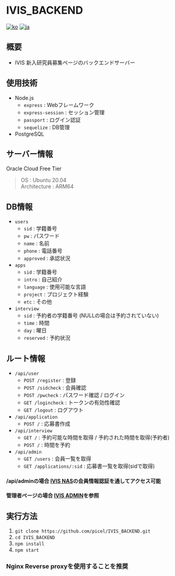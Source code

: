 # IVIS_BACKEND
[![ko](https://img.shields.io/badge/lang-ko-red.svg)](https://github.com/picel/IVIS_BACKEND/blob/master/README.md)
[![ja](https://img.shields.io/badge/lang-ja-blue.svg)](https://github.com/picel/IVIS_BACKEND/blob/master/README.jp.md)

## 概要
- IVIS 新入研究員募集ページのバックエンドサーバー

## 使用技術
- Node.js
    - `express` : Webフレームワーク
    - `express-session` : セッション管理
    - `passport` : ログイン認証
    - `sequelize` : DB管理
- PostgreSQL

## サーバー情報
Oracle Cloud Free Tier
> OS : Ubuntu 20.04<br>
> Architecture : ARM64

## DB情報
- `users`
    - `sid` : 学籍番号
    - `pw` : パスワード
    - `name` : 名前
    - `phone` : 電話番号
    - `approved` : 承認状況
- `apps`
    - `sid` : 学籍番号
    - `intro` : 自己紹介
    - `language` : 使用可能な言語
    - `project` : プロジェクト経験
    - `etc` : その他
- `interview`
    - `sid` : 予約者の学籍番号 (NULLの場合は予約されていない)
    - `time` : 時間
    - `day` : 曜日
    - `reserved` : 予約状況

## ルート情報
- `/api/user`
    - `POST /register` : 登録
    - `POST /sidcheck` : 会員確認
    - `POST /pwcheck` : パスワード確認 / ログイン
    - `GET /logincheck` : トークンの有効性確認
    - `GET /logout` : ログアウト
- `/api/application`
    - `POST /` : 応募書作成
- `/api/interview`
    - `GET /` : 予約可能な時間を取得 / 予約された時間を取得(予約者)
    - `POST /` : 時間を予約
- `/api/admin`
    - `GET /users` : 会員一覧を取得
    - `GET /applications/:sid` : 応募書一覧を取得(sidで取得)
#### /api/adminの場合 [IVIS NAS](https://github.com/picel/IVIS_NAS)の会員情報認証を通してアクセス可能
#### 管理者ページの場合 [IVIS ADMIN](https://github.com/picel/IVIS_ADMIN)を参照

## 実行方法
1. `git clone https://github.com/picel/IVIS_BACKEND.git`
2. `cd IVIS_BACKEND`
3. `npm install`
4. `npm start`

### Nginx Reverse proxyを使用することを推奨